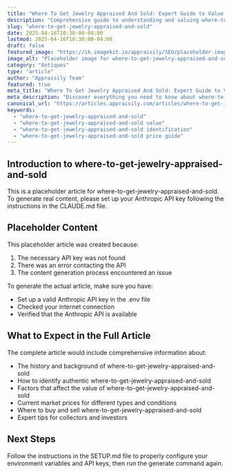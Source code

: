 ```yaml
---
title: "Where To Get Jewelry Appraised And Sold: Expert Guide to Value and Identification"
description: "Comprehensive guide to understanding and valuing where-to-get-jewelry-appraised-and-sold. Learn about identification, pricing factors, and where to sell."
slug: "where-to-get-jewelry-appraised-and-sold"
date: 2025-04-16T10:30:00-04:00
lastmod: 2025-04-16T10:30:00-04:00
draft: false
featured_image: "https://ik.imagekit.io/appraisily/SEO/placeholder-image.jpg"
image_alt: "Placeholder image for where-to-get-jewelry-appraised-and-sold article"
category: "Antiques"
type: "article"
author: "Appraisily Team"
featured: true
meta_title: "Where To Get Jewelry Appraised And Sold: Expert Guide to Value and Identification | Expert Guide"
meta_description: "Discover everything you need to know about where-to-get-jewelry-appraised-and-sold in this comprehensive guide. Expert tips on identification, valuation, and where to sell."
canonical_url: "https://articles.appraisily.com/articles/where-to-get-jewelry-appraised-and-sold"
keywords:
  - "where-to-get-jewelry-appraised-and-sold"
  - "where-to-get-jewelry-appraised-and-sold value"
  - "where-to-get-jewelry-appraised-and-sold identification"
  - "where-to-get-jewelry-appraised-and-sold price guide"
---
```


## Introduction to where-to-get-jewelry-appraised-and-sold

This is a placeholder article for where-to-get-jewelry-appraised-and-sold. To generate real content, please set up your Anthropic API key following the instructions in the CLAUDE.md file.

## Placeholder Content

This placeholder article was created because:

1. The necessary API key was not found
2. There was an error contacting the API
3. The content generation process encountered an issue

To generate the actual article, make sure you have:

- Set up a valid Anthropic API key in the .env file
- Checked your internet connection
- Verified that the Anthropic API is available

## What to Expect in the Full Article

The complete article would include comprehensive information about:

- The history and background of where-to-get-jewelry-appraised-and-sold
- How to identify authentic where-to-get-jewelry-appraised-and-sold
- Factors that affect the value of where-to-get-jewelry-appraised-and-sold
- Current market prices for different types and conditions
- Where to buy and sell where-to-get-jewelry-appraised-and-sold
- Expert tips for collectors and investors

## Next Steps

Follow the instructions in the SETUP.md file to properly configure your environment variables and API keys, then run the generate command again.
